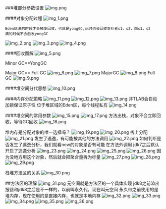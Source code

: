 ###堆部分参数设置
![img.png](img.png)

####对象分配过程
![img_1.png](img_1.png)
~~~
Eden区满的时候才会触发回收，也就是yongGC,此时也会回收幸存者s1，s2，而s1，s2
满的时候不会触发yongGC
~~~
![img_2.png](img_2.png)
![img_3.png](img_3.png)
![img_4.png](img_4.png)

####回收图解
![img_5.png](img_5.png)

Minor GC==YongGC

Major GC== Full GC
![img_6.png](img_6.png)
![img_7.png](img_7.png)
MajorGC
![img_8.png](img_8.png)
Full GC
![img_9.png](img_9.png)

####堆空间分代思想
![img_10.png](img_10.png)

####内存分配策略
![img_11.png](img_11.png)
![img_12.png](img_12.png)
![img_13.png](img_13.png)
非TLAB会自动加锁保证原子性
位于堆区域的Eden区，每个线程私有
![img_14.png](img_14.png)

####堆空间的常用参数
![img_15.png](img_15.png)
![img_17.png](img_17.png)
方法出栈，对象不会立即回收，等待GC回收
![img_18.png](img_18.png)

堆内存是分配对象的唯一选择吗？
![img_19.png](img_19.png)
![img_20.png](img_20.png)
栈上分配
![img_21.png](img_21.png)
发生了逃逸，有可能被其他的方法调用
![img_22.png](img_22.png)
如何判断是否发生了逃逸分析，我们就看new的对象是否有可能
在方法外调用
jdk7之后默认开启了逃逸分析
 ![img_23.png](img_23.png)
![img_24.png](img_24.png)
![img_25.png](img_25.png)
![img_26.png](img_26.png)
因为没地方用这个对象，然后就会把聚合量拆为标量
![img_27.png](img_27.png)
![img_28.png](img_28.png)
![img_29.png](img_29.png)

栈堆方法区的关系
![img_30.png](img_30.png)

##方法区的理解
![img_31.png](img_31.png)
元空间就是方法区的一个具体实现
jdk8之前溢出报错和jdk8之后是不一样的，以前叫永久代，现在叫元空间
永久带之前使用的是堆内存，现在使用的是直接内存，也就是本地内存
![img_32.png](img_32.png)
![img_33.png](img_33.png)
![img_34.png](img_34.png)
![img_35.png](img_35.png)
![img_36.png](img_36.png)